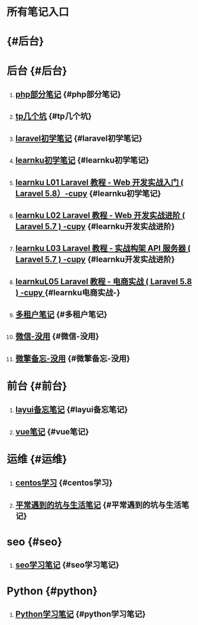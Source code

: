 # 所有笔记入口

#  {#后台}

# 后台 {#后台}

1. ## [php部分笔记](https://php.lvtian.vip/) {#php部分笔记}
2. ## [tp几个坑](https://tp.lvtian.vip/) {#tp几个坑}
3. ## [**laravel初学笔记**](https://laravel.lvtian.vip/) {#laravel初学笔记}
4. ## [learnku初学笔记](https://learnku.lvtian.vip/) {#learnku初学笔记}
5. ## [learnku L01 Laravel 教程 - Web 开发实战入门 \( Laravel 5.8）-cupy](https://learnku-1.ilvtian.vip/) {#learnku初学笔记}
6. ## [learnku L02 Laravel 教程 - Web 开发实战进阶 \( Laravel 5.7 \) -cupy](https://learnku-2.ilvtian.vip/) {#learnku开发实战进阶}
7. ## [learnku L03 Laravel 教程 - 实战构架 API 服务器 \( Laravel 5.7 \) -cupy](https://learnku-3.ilvtian.vip/) {#learnku开发实战进阶}
8. ## [learnkuL05 Laravel 教程 - 电商实战 \( Laravel 5.8 \) -cupy ](https://learnku-shop.ilvtian.vip/) {#learnku电商实战-}
9. ## [多租户笔记](https://multi-tenant.lvtian.vip/) {#多租户笔记}
10. ## [微信-没用](https://wechat.lvtian.vip/) {#微信-没用}
11. ## [微擎备忘-没用](https://weiqing.lvtian.vip/) {#微擎备忘-没用}

# 前台 {#前台}

1. ## [layui备忘笔记](https://layui.lvtian.vip/) {#layui备忘笔记}
2. ## [vue笔记](https://vue.lvtian.vip/) {#vue笔记}

# 运维 {#运维}

1. ## [centos学习](https://linux_centos.lvtian.vip/) {#centos学习}
2. ## [平常遇到的坑与生活笔记](https://net.lvtian.vip/) {#平常遇到的坑与生活笔记}

# seo {#seo}

1. ## [seo学习笔记](https://seo.lvtian.vip/) {#seo学习笔记}

# Python {#python}

1. ## [Python学习笔记](https://python.lvtian.vip/) {#python学习笔记}



